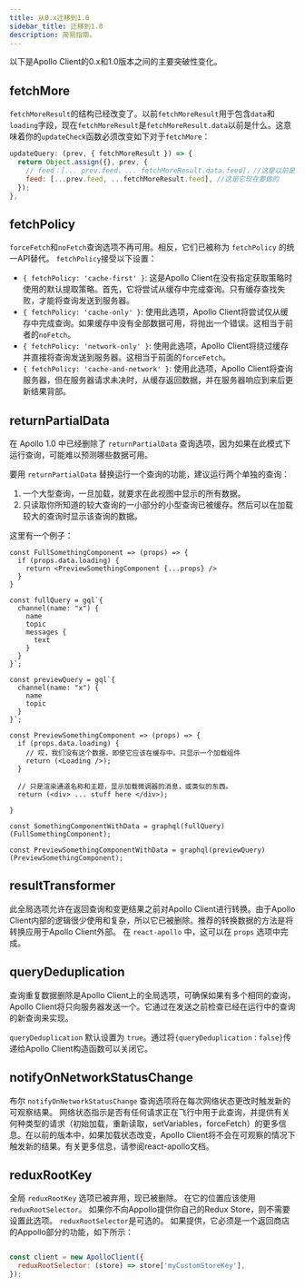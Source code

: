 ```yaml
---
title: 从0.x迁移到1.0
sidebar_title: 迁移到1.0
description: 简易指南。
---
```


以下是Apollo Client的0.x和1.0版本之间的主要突破性变化。

<h2 id="fetchMore">fetchMore</h2>

`fetchMoreResult`的结构已经改变了。以前`fetchMoreResult`用于包含`data`和`loading`字段，现在`fetchMoreResult`是`fetchMoreResult.data`以前是什么。这意味着你的`updateCheck`函数必须改变如下对于`fetchMore`：

```js
updateQuery: (prev, { fetchMoreResult }) => {
  return Object.assign({}, prev, {
    // feed：[... prev.feed，... fetchMoreResult.data.feed]，//这是以前是
    feed: [...prev.feed, ...fetchMoreResult.feed], //这是它现在要做的
  });
},
```

<h2 id="fetchPolicy">fetchPolicy</h2>

`forceFetch`和`noFetch`查询选项不再可用。相反，它们已被称为 `fetchPolicy` 的统一API替代。 `fetchPolicy`接受以下设置：

- `{ fetchPolicy: 'cache-first' }`: 这是Apollo Client在没有指定获取策略时使用的默认提取策略。首先，它将尝试从缓存中完成查询。只有缓存查找失败，才能将查询发送到服务器。
- `{ fetchPolicy: 'cache-only' }`: 使用此选项，Apollo Client将尝试仅从缓存中完成查询。如果缓存中没有全部数据可用，将抛出一个错误。这相当于前者的`noFetch`。
- `{ fetchPolicy: 'network-only' }`: 使用此选项，Apollo Client将绕过缓存并直接将查询发送到服务器。这相当于前面的`forceFetch`。
- `{ fetchPolicy: 'cache-and-network' }`: 使用此选项，Apollo Client将查询服务器，但在服务器请求未决时，从缓存返回数据，并在服务器响应到来后更新结果背部。

<h2 id="returnPartialData">returnPartialData</h2>

在 Apollo 1.0 中已经删除了 `returnPartialData` 查询选项，因为如果在此模式下运行查询，可能难以预测哪些数据可用。

要用 `returnPartialData` 替换运行一个查询的功能，建议运行两个单独的查询：

1. 一个大型查询，一旦加载，就要求在此视图中显示的所有数据。
2. 只读取你所知道的较大查询的一小部分的小型查询已被缓存。然后可以在加载较大的查询时显示该查询的数据。

这里有一个例子：

```
const FullSomethingComponent => (props) => {
  if (props.data.loading) {
    return <PreviewSomethingComponent {...props} />
  }
}

const fullQuery = gql`{
  channel(name: "x") {
    name
    topic
    messages {
      text
    }
  }
}`;

const previewQuery = gql`{
  channel(name: "x") {
    name
    topic
  }
}`;

const PreviewSomethingComponent => (props) => {
  if (props.data.loading) {
    // 哎，我们没有这个数据，即使它应该在缓存中。只显示一个加载组件
    return (<Loading />);
  }
  
  // 只是渲染通道名称和主题，显示加载微调器的消息，或类似的东西。
  return (<div> ... stuff here </div>);

}

const SomethingComponentWithData = graphql(fullQuery)(FullSomethingComponent);

const PreviewSomethingComponentWithData = graphql(previewQuery)(PreviewSomethingComponent);

```

<h2 id="resultTransformer">resultTransformer</h2>

此全局选项允许在返回查询和变更结果之前对Apollo Client进行转换。由于Apollo Client内部的逻辑很少使用和复杂，所以它已被删除。推荐的转换数据的方法是将转换应用于Apollo Client外部。
在 `react-apollo` 中，这可以在 `props` 选项中完成。

<h2 id="queryDeduplication">queryDeduplication</h2>

查询重复数据删除是Apollo Client上的全局选项，可确保如果有多个相同的查询，Apollo Client将只向服务器发送一个。它通过在发送之前检查已经在运行中的查询的新查询来实现。

`queryDeduplication` 默认设置为 `true`。通过将`{queryDeduplication：false}`传递给Apollo Client构造函数可以关闭它。

<h2 id="notifyOnNetworkStatusChange">notifyOnNetworkStatusChange</h2>

布尔 `notifyOnNetworkStatusChange` 查询选项将在每次网络状态更改时触发新的可观察结果。
网络状态指示是否有任何请求正在飞行中用于此查询，并提供有关何种类型的请求（初始加载，重新读取，setVariables，forceFetch）的更多信息。在以前的版本中，如果加载状态改变，Apollo Client将不会在可观察的情况下触发新的结果。有关更多信息，请参阅react-apollo文档。

<h2 id="reduxRootKey">reduxRootKey</h2>

全局 `reduxRootKey` 选项已被弃用，现已被删除。 在它的位置应该使用 `reduxRootSelector`。 如果你不向Appollo提供你自己的Redux Store，则不需要设置此选项。 `reduxRootSelector`是可选的。
如果提供，它必须是一个返回商店的Appollo部分的功能，如下所示：

```js

const client = new ApolloClient({
  reduxRootSelector: (store) => store['myCustomStoreKey'],
});
```
